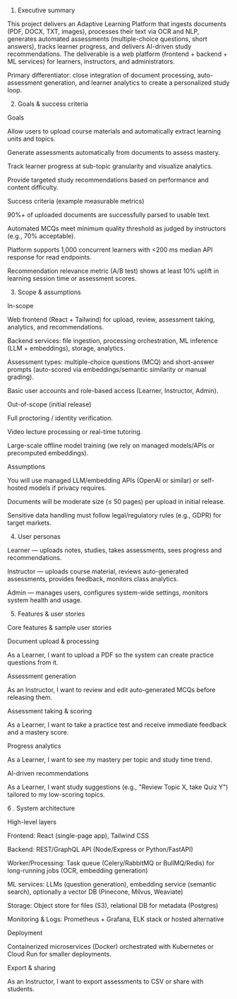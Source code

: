 1. Executive summary

This project delivers an Adaptive Learning Platform that ingests documents (PDF, DOCX, TXT, images), processes their text via OCR and NLP, generates automated assessments (multiple-choice questions, short answers), tracks learner progress, and delivers AI-driven study recommendations. The deliverable is a web platform (frontend + backend + ML services) for learners, instructors, and administrators.

Primary differentiator: close integration of document processing, auto-assessment generation, and learner analytics to create a personalized study loop.

2. Goals & success criteria

Goals

Allow users to upload course materials and automatically extract learning units and topics.

Generate assessments automatically from documents to assess mastery.

Track learner progress at sub-topic granularity and visualize analytics.

Provide targeted study recommendations based on performance and content difficulty.

Success criteria (example measurable metrics)

90%+ of uploaded documents are successfully parsed to usable text.

Automated MCQs meet minimum quality threshold as judged by instructors (e.g., 70% acceptable).

Platform supports 1,000 concurrent learners with <200 ms median API response for read endpoints.

Recommendation relevance metric (A/B test) shows at least 10% uplift in learning session time or assessment scores.

3. Scope & assumptions

In-scope

Web frontend (React + Tailwind) for upload, review, assessment taking, analytics, and recommendations.

Backend services: file ingestion, processing orchestration, ML inference (LLM + embeddings), storage, analytics.

Assessment types: multiple-choice questions (MCQ) and short-answer prompts (auto-scored via embeddings/semantic similarity or manual grading).

Basic user accounts and role-based access (Learner, Instructor, Admin).

Out-of-scope (initial release)

Full proctoring / identity verification.

Video lecture processing or real-time tutoring.

Large-scale offline model training (we rely on managed models/APIs or precomputed embeddings).

Assumptions

You will use managed LLM/embedding APIs (OpenAI or similar) or self-hosted models if privacy requires.

Documents will be moderate size (≤ 50 pages) per upload in initial release.

Sensitive data handling must follow legal/regulatory rules (e.g., GDPR) for target markets.

4. User personas

Learner — uploads notes, studies, takes assessments, sees progress and recommendations.

Instructor — uploads course material, reviews auto-generated assessments, provides feedback, monitors class analytics.

Admin — manages users, configures system-wide settings, monitors system health and usage.

5. Features & user stories

Core features & sample user stories

Document upload & processing

As a Learner, I want to upload a PDF so the system can create practice questions from it.

Assessment generation

As an Instructor, I want to review and edit auto-generated MCQs before releasing them.

Assessment taking & scoring

As a Learner, I want to take a practice test and receive immediate feedback and a mastery score.

Progress analytics

As a Learner, I want to see my mastery per topic and study time trend.

AI-driven recommendations

As a Learner, I want study suggestions (e.g., "Review Topic X, take Quiz Y") tailored to my low-scoring topics.


6 . System architecture

High-level layers

Frontend: React (single-page app), Tailwind CSS

Backend: REST/GraphQL API (Node/Express or Python/FastAPI)

Worker/Processing: Task queue (Celery/RabbitMQ or BullMQ/Redis) for long-running jobs (OCR, embedding generation)

ML services: LLMs (question generation), embedding service (semantic search), optionally a vector DB (Pinecone, Milvus, Weaviate)

Storage: Object store for files (S3), relational DB for metadata (Postgres)

Monitoring & Logs: Prometheus + Grafana, ELK stack or hosted alternative

Deployment

Containerized microservices (Docker) orchestrated with Kubernetes or Cloud Run for smaller deployments.

Export & sharing

As an Instructor, I want to export assessments to CSV or share with students.

